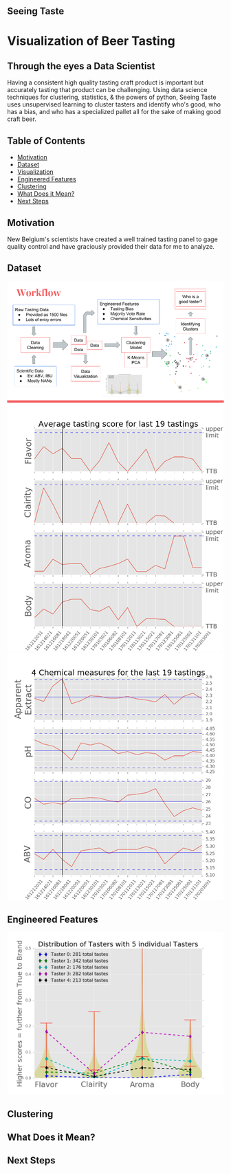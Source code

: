## Seeing Taste

# Visualization of Beer Tasting
## Through the eyes a Data Scientist

Having a consistent high quality tasting craft product is important but accurately tasting that product can be challenging. Using data science techniques for clustering, statistics, &amp; the powers of python, Seeing Taste uses unsupervised learning to cluster tasters and identify who's good, who has a bias, and who has a specialized pallet all for the sake of making good craft beer.


## Table of Contents
- [Motivation](#motivation)
- [Dataset](#dataset)
- [Visualization](#visualization)
- [Engineered Features](#engineered-features)
- [Clustering](#clustering)
- [What Does it Mean?](#what-does-it-mean?)
- [Next Steps](#next-steps)

## Motivation

New Belgium's scientists have created a well trained tasting panel to gage quality control and have graciously provided their data for me to analyze.

## Dataset

![Alt text](/figures/workflow.png "Workflow")
![Alt text](/figures/brews.png "Raw Data") ![Alt text](/figures/sci.png "Raw Data")
## Engineered Features

![Alt text](/figures/tasters.png "Taster Distribution")
## Clustering

## What Does it Mean?

## Next Steps
